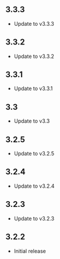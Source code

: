 ## 3.3.3

- Update to v3.3.3

## 3.3.2

- Update to v3.3.2

## 3.3.1

- Update to v3.3.1

## 3.3

- Update to v3.3

## 3.2.5

- Update to v3.2.5

## 3.2.4

- Update to v3.2.4

## 3.2.3

- Update to v3.2.3

## 3.2.2

- Initial release